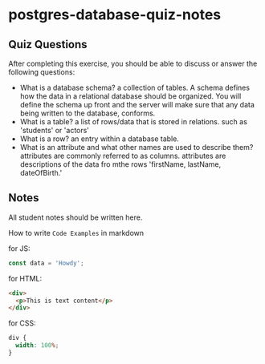 # postgres-database-quiz-notes

## Quiz Questions

After completing this exercise, you should be able to discuss or answer the following questions:

- What is a database schema?
  a collection of tables. A schema defines how the data in a relational database should be organized. You will define the schema up front and the server will make sure that any data being written to the database, conforms.
- What is a table?
  a list of rows/data that is stored in relations. such as 'students' or 'actors'
- What is a row?
  an entry within a database table.
- What is an attribute and what other names are used to describe them?
  attributes are commonly referred to as columns. attributes are descriptions of the data fro mthe rows 'firstName, lastName, dateOfBirth.'

## Notes

All student notes should be written here.

How to write `Code Examples` in markdown

for JS:

```javascript
const data = 'Howdy';
```

for HTML:

```html
<div>
  <p>This is text content</p>
</div>
```

for CSS:

```css
div {
  width: 100%;
}
```
